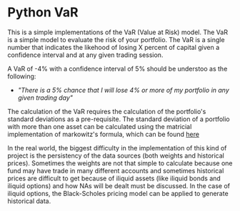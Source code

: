 # Python VaR

This is a simple implementations of the VaR (Value at Risk) model. The VaR is a simple model to evaluate the risk of your portfolio.
The VaR is a single number that indicates the likehood of losing X percent of capital given a confidence interval and at any given trading session. 

A VaR of -4% with a confidence interval of 5% should be understoo as the following:
  
+ *"There is a 5% chance that I will lose 4% or more of my portfolio in any given trading day"*

The calculation of the VaR requires the calculation of the portfolio's standard deviations as a pre-requisite. The standard deviation
of a portfolio with more than one asset can be calculated using the matricial implementation of markowitz's formula, which can be found [here](https://en.wikipedia.org/wiki/Modern_portfolio_theory "Modern Portfolio Theory")

In the real world, the biggest difficulty in the implementation of this kind of project is the persistency of the data sources (both weights and historical prices). Sometimes the weights are not that simple to calculate because one fund may have trade in many different accounts and sometimes historical prices are difficult to get because of iliquid assets (like iliquid bonds and iliquid options) and how NAs will be dealt must be discussed. In the case of iliquid options, the Black-Scholes pricing model can be applied to generate historical data.
